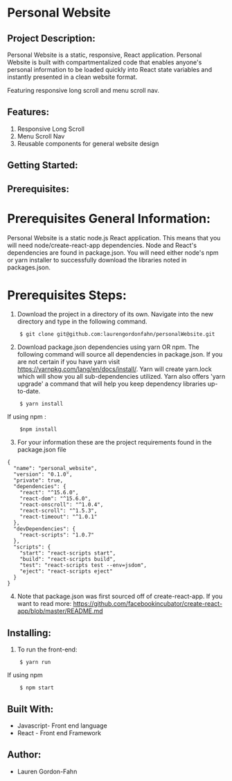 # Personal Website

## Project Description:

Personal Website is a static, responsive, React application. 
Personal Website is built with compartmentalized code that enables anyone's personal information to be loaded quickly into React state variables and instantly presented in a clean website format.

Featuring responsive long scroll and menu scroll nav.

## Features:
1) Responsive Long Scroll
2) Menu Scroll Nav
3) Reusable components for general website design

## Getting Started:

## Prerequisites:

# Prerequisites General Information:
Personal Website is a static node.js React application.
This means that you will need node/create-react-app dependencies. 
Node and React's dependencies are found in package.json. You will need either node's npm or yarn installer to successfully download the libraries noted in packages.json.

# Prerequisites Steps:
1) Download the project in a directory of its own. Navigate into the new directory and type in the following command.  
```
    $ git clone git@github.com:laurengordonfahn/personalWebsite.git
```

2) Download package.json dependencies using yarn OR npm. The following command will source all dependencies in package.json. If you are not certain if you have yarn visit https://yarnpkg.com/lang/en/docs/install/.  Yarn will create yarn.lock which will show you all sub-dependencies utilized. Yarn also offers 'yarn upgrade' a command that will help you keep dependency libraries up-to-date. 
```
    $ yarn install
```
If using npm :
```
    $npm install
```
3) For your information these are the project requirements found in the package.json file

```
{
  "name": "personal_website",
  "version": "0.1.0",
  "private": true,
  "dependencies": {
    "react": "^15.6.0",
    "react-dom": "^15.6.0",
    "react-onscroll": "^1.0.4",
    "react-scroll": "^1.5.3",
    "react-timeout": "^1.0.1"
  },
  "devDependencies": {
    "react-scripts": "1.0.7"
  },
  "scripts": {
    "start": "react-scripts start",
    "build": "react-scripts build",
    "test": "react-scripts test --env=jsdom",
    "eject": "react-scripts eject"
  }
}
```

4) Note that package.json was first sourced off of create-react-app. If you want to read more: https://github.com/facebookincubator/create-react-app/blob/master/README.md

## Installing:

1) To run the front-end:
```
    $ yarn run 
```
If using npm
```
    $ npm start
``` 

## Built With:

* Javascript- Front end language
* React - Front end Framework

## Author:
* Lauren Gordon-Fahn

